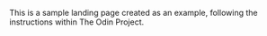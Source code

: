 This is a sample landing page created as an example, following the instructions within The Odin Project.
